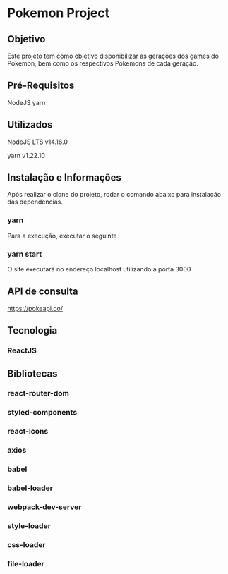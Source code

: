 # Pokemon Project

## Objetivo
 Este projeto tem como objetivo disponibilizar as gerações dos games do Pokemon, bem como os respectivos Pokemons de cada geração.

## Pré-Requisitos
 NodeJS
 yarn

## Utilizados
 NodeJS LTS v14.16.0
 
 yarn v1.22.10

## Instalação e Informações

 Após realizar o clone do projeto, rodar o comando abaixo para instalação das dependencias.
 ### yarn

 Para a execução, executar o seguinte
 ### yarn start

 O site executará no endereço localhost utilizando a porta 3000 

## API de consulta
 https://pokeapi.co/

## Tecnologia
### ReactJS

## Bibliotecas 
### react-router-dom
### styled-components
### react-icons
### axios
### babel
### babel-loader
### webpack-dev-server
### style-loader 
### css-loader
### file-loader
